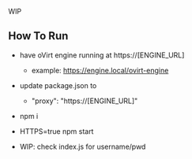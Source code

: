 WIP

## How To Run
- have oVirt engine running at https://[ENGINE_URL]
  - example: https://engine.local/ovirt-engine 
- update package.json to
  - "proxy": "https://[ENGINE_URL]"
- npm i
- HTTPS=true npm start

- WIP: check index.js for username/pwd
